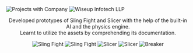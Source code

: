 <img src="https://user-images.githubusercontent.com/85858695/151645506-cdf599e6-21c3-49cf-9369-ac59f27618b1.png" alt="Projects with Company"/>
<img src="https://user-images.githubusercontent.com/85858695/151645539-13c1396a-4906-4818-a179-a5b4dc459a08.png" alt="Wiseup Infotech LLP"/>


<p align="center">Developed prototypes of Sling Fight and Slicer with the help of the built-in AI and the physics engine.<br> 
  Learnt to utilize the assets by comprehending its documentation.
</p>
<p align="center">
  <img src="https://user-images.githubusercontent.com/85858695/151645586-f8b5367b-41e1-4e04-9296-aa047fbae179.png" alt="Sling Fight"/>
  <img src="https://user-images.githubusercontent.com/85858695/151645831-59e10861-6fba-4406-abec-32bba95b101e.gif" alt="Sling Fight"/>
  <img src="https://user-images.githubusercontent.com/85858695/151645627-be3f5d97-664d-4cc9-b715-65240c93436a.png" alt="Slicer"/>
  <img src="https://user-images.githubusercontent.com/85858695/151645966-dca5368c-7f5f-4dc5-892c-e14a023db1f6.gif" alt="Slicer"/>
  <img src="https://user-images.githubusercontent.com/85858695/151645991-d1b6b9a9-0503-43c2-824d-921ff256dca8.png" alt="Breaker"/>
</p>
